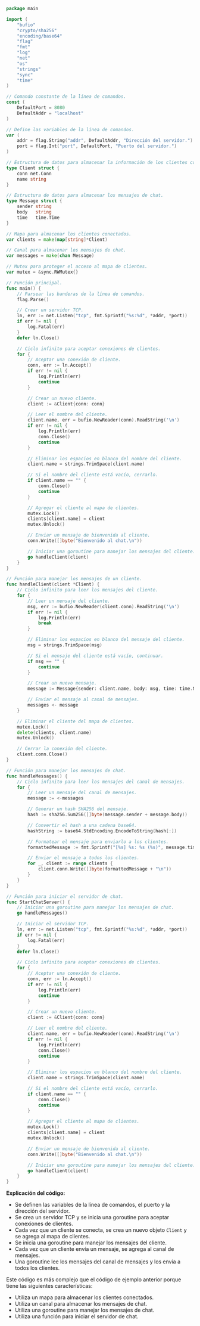 ```go
package main

import (
	"bufio"
	"crypto/sha256"
	"encoding/base64"
	"flag"
	"fmt"
	"log"
	"net"
	"os"
	"strings"
	"sync"
	"time"
)

// Comando constante de la línea de comandos.
const (
	DefaultPort = 8080
	DefaultAddr = "localhost"
)

// Define las variables de la línea de comandos.
var (
	addr = flag.String("addr", DefaultAddr, "Dirección del servidor.")
	port = flag.Int("port", DefaultPort, "Puerto del servidor.")
)

// Estructura de datos para almacenar la información de los clientes conectados.
type Client struct {
	conn net.Conn
	name string
}

// Estructura de datos para almacenar los mensajes de chat.
type Message struct {
	sender string
	body   string
	time   time.Time
}

// Mapa para almacenar los clientes conectados.
var clients = make(map[string]*Client)

// Canal para almacenar los mensajes de chat.
var messages = make(chan Message)

// Mutex para proteger el acceso al mapa de clientes.
var mutex = &sync.RWMutex{}

// Función principal.
func main() {
	// Parsear las banderas de la línea de comandos.
	flag.Parse()

	// Crear un servidor TCP.
	ln, err := net.Listen("tcp", fmt.Sprintf("%s:%d", *addr, *port))
	if err != nil {
		log.Fatal(err)
	}
	defer ln.Close()

	// Ciclo infinito para aceptar conexiones de clientes.
	for {
		// Aceptar una conexión de cliente.
		conn, err := ln.Accept()
		if err != nil {
			log.Println(err)
			continue
		}

		// Crear un nuevo cliente.
		client := &Client{conn: conn}

		// Leer el nombre del cliente.
		client.name, err = bufio.NewReader(conn).ReadString('\n')
		if err != nil {
			log.Println(err)
			conn.Close()
			continue
		}

		// Eliminar los espacios en blanco del nombre del cliente.
		client.name = strings.TrimSpace(client.name)

		// Si el nombre del cliente está vacío, cerrarlo.
		if client.name == "" {
			conn.Close()
			continue
		}

		// Agregar el cliente al mapa de clientes.
		mutex.Lock()
		clients[client.name] = client
		mutex.Unlock()

		// Enviar un mensaje de bienvenida al cliente.
		conn.Write([]byte("Bienvenido al chat.\n"))

		// Iniciar una goroutine para manejar los mensajes del cliente.
		go handleClient(client)
	}
}

// Función para manejar los mensajes de un cliente.
func handleClient(client *Client) {
	// Ciclo infinito para leer los mensajes del cliente.
	for {
		// Leer un mensaje del cliente.
		msg, err := bufio.NewReader(client.conn).ReadString('\n')
		if err != nil {
			log.Println(err)
			break
		}

		// Eliminar los espacios en blanco del mensaje del cliente.
		msg = strings.TrimSpace(msg)

		// Si el mensaje del cliente está vacío, continuar.
		if msg == "" {
			continue
		}

		// Crear un nuevo mensaje.
		message := Message{sender: client.name, body: msg, time: time.Now()}

		// Enviar el mensaje al canal de mensajes.
		messages <- message
	}

	// Eliminar el cliente del mapa de clientes.
	mutex.Lock()
	delete(clients, client.name)
	mutex.Unlock()

	// Cerrar la conexión del cliente.
	client.conn.Close()
}

// Función para manejar los mensajes de chat.
func handleMessages() {
	// Ciclo infinito para leer los mensajes del canal de mensajes.
	for {
		// Leer un mensaje del canal de mensajes.
		message := <-messages

		// Generar un hash SHA256 del mensaje.
		hash := sha256.Sum256([]byte(message.sender + message.body))

		// Convertir el hash a una cadena base64.
		hashString := base64.StdEncoding.EncodeToString(hash[:])

		// Formatear el mensaje para enviarlo a los clientes.
		formattedMessage := fmt.Sprintf("[%s] %s: %s (%s)", message.time.Format("2006-01-02 15:04:05"), message.sender, message.body, hashString)

		// Enviar el mensaje a todos los clientes.
		for _, client := range clients {
			client.conn.Write([]byte(formattedMessage + "\n"))
		}
	}
}

// Función para iniciar el servidor de chat.
func StartChatServer() {
	// Iniciar una goroutine para manejar los mensajes de chat.
	go handleMessages()

	// Iniciar el servidor TCP.
	ln, err := net.Listen("tcp", fmt.Sprintf("%s:%d", *addr, *port))
	if err != nil {
		log.Fatal(err)
	}
	defer ln.Close()

	// Ciclo infinito para aceptar conexiones de clientes.
	for {
		// Aceptar una conexión de cliente.
		conn, err := ln.Accept()
		if err != nil {
			log.Println(err)
			continue
		}

		// Crear un nuevo cliente.
		client := &Client{conn: conn}

		// Leer el nombre del cliente.
		client.name, err = bufio.NewReader(conn).ReadString('\n')
		if err != nil {
			log.Println(err)
			conn.Close()
			continue
		}

		// Eliminar los espacios en blanco del nombre del cliente.
		client.name = strings.TrimSpace(client.name)

		// Si el nombre del cliente está vacío, cerrarlo.
		if client.name == "" {
			conn.Close()
			continue
		}

		// Agregar el cliente al mapa de clientes.
		mutex.Lock()
		clients[client.name] = client
		mutex.Unlock()

		// Enviar un mensaje de bienvenida al cliente.
		conn.Write([]byte("Bienvenido al chat.\n"))

		// Iniciar una goroutine para manejar los mensajes del cliente.
		go handleClient(client)
	}
}
```

**Explicación del código:**

* Se definen las variables de la línea de comandos, el puerto y la dirección del servidor.
* Se crea un servidor TCP y se inicia una goroutine para aceptar conexiones de clientes.
* Cada vez que un cliente se conecta, se crea un nuevo objeto `Client` y se agrega al mapa de clientes.
* Se inicia una goroutine para manejar los mensajes del cliente.
* Cada vez que un cliente envía un mensaje, se agrega al canal de mensajes.
* Una goroutine lee los mensajes del canal de mensajes y los envía a todos los clientes.

Este código es más complejo que el código de ejemplo anterior porque tiene las siguientes características:

* Utiliza un mapa para almacenar los clientes conectados.
* Utiliza un canal para almacenar los mensajes de chat.
* Utiliza una goroutine para manejar los mensajes de chat.
* Utiliza una función para iniciar el servidor de chat.